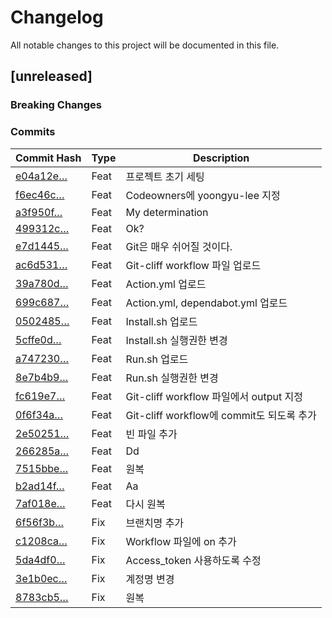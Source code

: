 # Changelog

All notable changes to this project will be documented in this file.
## [unreleased]


### Breaking Changes


### Commits
| Commit Hash | Type | Description |
|-------------|------|-------------|
| [e04a12e…](https://github.com/yundabal-test/hello-world/commit/e04a12ee5a80a835ce98af15397f43fd537c6d78) | Feat | 프로젝트 초기 세팅 |
| [f6ec46c…](https://github.com/yundabal-test/hello-world/commit/f6ec46c65987ea98cc772453f0f6111cebf7388c) | Feat | Codeowners에 yoongyu-lee 지정 |
| [a3f950f…](https://github.com/yundabal-test/hello-world/commit/a3f950fdff267c1a036b221c93ec5d093ae36f41) | Feat | My determination |
| [499312c…](https://github.com/yundabal-test/hello-world/commit/499312cd0a29dd511be105983d2b6bab96110aa9) | Feat | Ok? |
| [e7d1445…](https://github.com/yundabal-test/hello-world/commit/e7d1445012ddd991527a631544c67962d1bea96f) | Feat | Git은 매우 쉬어질 것이다. |
| [ac6d531…](https://github.com/yundabal-test/hello-world/commit/ac6d531c6106efd96533ef826ca965084ef93565) | Feat | Git-cliff workflow 파일 업로드 |
| [39a780d…](https://github.com/yundabal-test/hello-world/commit/39a780d2a5dcfccfea56ec888e7306a931546f75) | Feat | Action.yml 업로드 |
| [699c687…](https://github.com/yundabal-test/hello-world/commit/699c687021f3cba96241e7227a7c6398129ddd15) | Feat | Action.yml, dependabot.yml 업로드 |
| [0502485…](https://github.com/yundabal-test/hello-world/commit/0502485586240915b258d6aba329995cf6543be6) | Feat | Install.sh 업로드 |
| [5cffe0d…](https://github.com/yundabal-test/hello-world/commit/5cffe0d0748daa44d296c09902d19a1fe5c27475) | Feat | Install.sh 실행권한 변경 |
| [a747230…](https://github.com/yundabal-test/hello-world/commit/a7472301514d4d6bcae72fe962b1e0bb7ba73b50) | Feat | Run.sh 업로드 |
| [8e7b4b9…](https://github.com/yundabal-test/hello-world/commit/8e7b4b905ef3ebbc76879c2de1463ed5f31dbbb9) | Feat | Run.sh 실행권한 변경 |
| [fc619e7…](https://github.com/yundabal-test/hello-world/commit/fc619e7c37f1087b19c3cfc03a4c7ffe72501eba) | Feat | Git-cliff workflow 파일에서 output 지정 |
| [0f6f34a…](https://github.com/yundabal-test/hello-world/commit/0f6f34a10fa6448b858ff0334796d52f6c64c45d) | Feat | Git-cliff workflow에 commit도 되도록 추가 |
| [2e50251…](https://github.com/yundabal-test/hello-world/commit/2e502515d461e82ecb455e101ca25596f262a9d1) | Feat | 빈 파일 추가 |
| [266285a…](https://github.com/yundabal-test/hello-world/commit/266285ad4497521594548a761d3ddae0aba31278) | Feat | Dd |
| [7515bbe…](https://github.com/yundabal-test/hello-world/commit/7515bbed2a21a0b4f16d51f99b56c1c79de56a2b) | Feat | 원복 |
| [b2ad14f…](https://github.com/yundabal-test/hello-world/commit/b2ad14fbf1a46fb04d1c694041bd1a7c9c92bbbb) | Feat | Aa |
| [7af018e…](https://github.com/yundabal-test/hello-world/commit/7af018ecfc71b480dc64896c2e721c344217913a) | Feat | 다시 원복 |
| [6f56f3b…](https://github.com/yundabal-test/hello-world/commit/6f56f3b1377a2fea36a1e74c60319f2223142597) | Fix | 브랜치명 추가 |
| [c1208ca…](https://github.com/yundabal-test/hello-world/commit/c1208caa6d5ecb6319c53c209af718395bbe5d1b) | Fix | Workflow 파일에 on 추가 |
| [5da4df0…](https://github.com/yundabal-test/hello-world/commit/5da4df08b35658f467b3f689e4fe93fb38556fe1) | Fix | Access_token 사용하도록 수정 |
| [3e1b0ec…](https://github.com/yundabal-test/hello-world/commit/3e1b0ec39015300e0c7a3dacefdc06ae46153f5e) | Fix | 계정명 변경 |
| [8783cb5…](https://github.com/yundabal-test/hello-world/commit/8783cb5e2255350e34e2347dead6a07fee35e63c) | Fix | 원복 |

